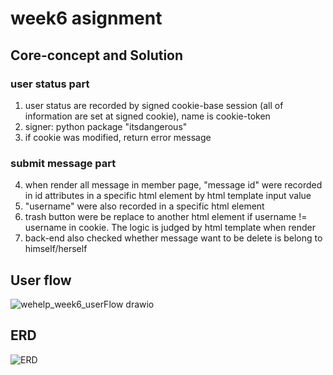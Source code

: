# week6 asignment 

## Core-concept and Solution
### user status part
1. user status are recorded by signed cookie-base session (all of information are set at signed cookie), name is cookie-token
2. signer: python package "itsdangerous"
3. if cookie was modified, return error message 
### submit message part
4. when render all message in member page, "message id" were recorded in id attributes in a specific html element by html template input value
5. "username" were also recorded in a specific html element
6. trash button were be replace to another html element if username != username in cookie. The logic is judged by html template when render
7. back-end also checked whether message want to be delete is belong to himself/herself

## User flow
![wehelp_week6_userFlow drawio](https://github.com/Lin-KengHung/WeHelp-Stage1/assets/80440675/2bfa49bf-44f5-4a84-ad53-475e840be6f6)
## ERD
![ERD](https://github.com/Lin-KengHung/WeHelp-Stage1/assets/80440675/e49627c4-4310-48fb-b746-5f090007d43d)
